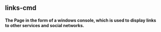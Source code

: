links-cmd
---
#### The Page in the form of a windows console, which is used to display links to other services and social networks. 
